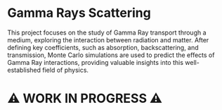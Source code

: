 # Gamma Rays Scattering

This project focuses on the study of Gamma Ray transport through a medium, exploring the interaction between radiation and matter. After defining key coefficients, such as absorption, backscattering, and transmission, Monte Carlo simulations are used to predict the effects of Gamma Ray interactions, providing valuable insights into this well-established field of physics.

# ⚠️ WORK IN PROGRESS ⚠️
